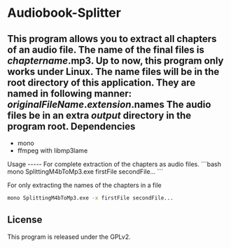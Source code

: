 Audiobook-Splitter
==================
This program allows you to extract all chapters of an audio file. The name of the final files is _chaptername_.mp3.
Up to now, this program only works under Linux. The name files will be in the root directory of this application. They are named in following manner: _originalFileName_._extension_.names
The audio files be in an extra _output_ directory in the program root.
Dependencies
------------
<ul>
    <li>mono</li>
    <li>ffmpeg with libmp3lame</li>
</ul>
Usage
-----
For complete extraction of the chapters as audio files.
```bash
mono SplittingM4bToMp3.exe firstFile secondFile...
```

For only extracting the names of the chapters in a file
```bash
mono SplittingM4bToMp3.exe -x firstFile secondFile...
```

License
-------
This program is released under the GPLv2.

